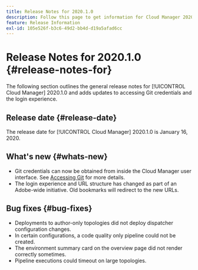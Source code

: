 ```yaml
---
title: Release Notes for 2020.1.0
description: Follow this page to get information for Cloud Manager 2020.1.0
feature: Release Information
exl-id: 105e526f-b3c6-49d2-bb4d-d19a5afad6cc
---
```

# Release Notes for 2020.1.0 {#release-notes-for}

The following section outlines the general release notes for [!UICONTROL Cloud Manager] 2020.1.0 and adds updates to accessing Git credentials and the login experience.

## Release date {#release-date}

The release date for [!UICONTROL Cloud Manager] 2020.1.0 is January 16, 2020.

## What's new {#whats-new}

* Git credentials can now be obtained from inside the Cloud Manager user interface. See [Accessing Git](/help/managing-code/managing-repositories.md) for more details.
* The login experience and URL structure has changed as part of an Adobe-wide initiative. Old bookmarks will redirect to the new URLs.


## Bug fixes {#bug-fixes}

* Deployments to author-only topologies did not deploy dispatcher configuration changes.
* In certain configurations, a code quality only pipeline could not be created.
* The environment summary card on the overview page did not render correctly sometimes.
* Pipeline executions could timeout on large topologies.
